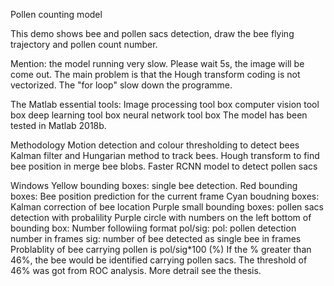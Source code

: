 Pollen counting model

This demo shows bee and pollen sacs detection, draw the bee flying trajectory and pollen count number.

Mention: the model running very slow. Please wait 5s, the image will be come out. The main problem is that the Hough transform coding is not vectorized. The "for loop" slow down the programme.

The Matlab essential tools: 
   Image processing tool box
   computer vision tool box
   deep learning tool box
   neural network tool box
The model has been tested in Matlab 2018b.

Methodology
 Motion detection and colour thresholding to detect bees
 Kalman filter and Hungarian method to track bees.
 Hough transform to find bee position in merge bee blobs.
 Faster RCNN model to detect pollen sacs


Windows
 Yellow bounding boxes: single bee detection.
 Red bounding boxes: Bee position prediction for the current frame
 Cyan boudning boxes: Kalman correction of bee location
 Purple small bounding boxes: pollen sacs detection with probalility
 Purple circle with numbers on the left bottom of bounding box:
 Number followiing format pol/sig:
    pol: pollen detection number in frames
    sig: number of bee detected as single bee in frames
    Problablity of bee carrying pollen is pol/sig*100 (%)
    If the % greater than 46%, the bee would be identified carrying pollen
    sacs. The threshold of 46% was got from ROC analysis. More detrail see
    the thesis.

